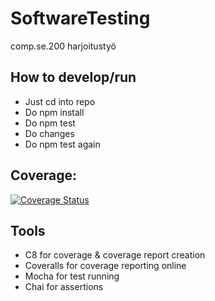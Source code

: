 # SoftwareTesting
comp.se.200 harjoitustyö

## How to develop/run
- Just cd into repo 
- Do npm install
- Do npm test
- Do changes
- Do npm test again

## Coverage: 
[![Coverage Status](https://coveralls.io/repos/github/psycotimi/SoftwareTesting/badge.svg?branch=main)](https://coveralls.io/github/psycotimi/SoftwareTesting?branch=main)

## Tools
- C8 for coverage & coverage report creation
- Coveralls for coverage reporting online
- Mocha for test running
- Chai for assertions
